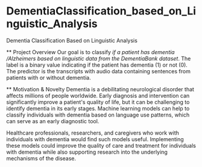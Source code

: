# DementiaClassification_based_on_Linguistic_Analysis
Dementia Classification Based on Linguistic Analysis

** Project Overview
Our goal is to classify *if a patient has dementia /Alzheimers based on linguistic data from the DementiaBank dataset*. The label is a binary value indicating if the patient has dementia (1) or not (0). The predictor is the transcripts with audio data containing sentences from patients with or without dementia.

** Motivation & Novelty
Dementia is a debilitating neurological disorder that affects millions of people worldwide. Early diagnosis and intervention can significantly improve a patient's quality of life, but it can be challenging to identify dementia in its early stages. Machine learning models can help to classify individuals with dementia based on language use patterns, which can serve as an early diagnostic tool.

Healthcare professionals, researchers, and caregivers who work with individuals with dementia would find such models useful. Implementing these models could improve the quality of care and treatment for individuals with dementia while also supporting research into the underlying mechanisms of the disease.
